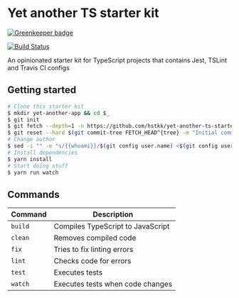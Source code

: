 # Yet another TS starter kit

[![Greenkeeper badge](https://badges.greenkeeper.io/hstkk/yet-another-ts-starter-kit.svg)](https://greenkeeper.io/)

[![Build Status](https://travis-ci.org/hstkk/yet-another-ts-starter-kit.svg?branch=master)](https://travis-ci.org/hstkk/yet-another-ts-starter-kit)

An opinionated starter kit for TypeScript projects that contains Jest, TSLint and Travis CI configs

## Getting started

```sh
# Clone this starter kit
$ mkdir yet-another-app && cd $_
$ git init
$ git fetch --depth=1 -n https://github.com/hstkk/yet-another-ts-starter-kit.git
$ git reset --hard $(git commit-tree FETCH_HEAD^{tree} -m "Initial commit")
# Change author
$ sed -i "" -e "s/{{whoami}}/$(git config user.name) <$(git config user.email)>/g" LICENSE package.json
# Install dependencies
$ yarn install
# Start doing stuff
$ yarn run watch
```

## Commands

| Command | Description                       |
| ------- | --------------------------------- |
| `build` | Compiles TypeScript to JavaScript |
| `clean` | Removes compiled code             |
| `fix`   | Tries to fix linting errors       |
| `lint`  | Checks code for errors            |
| `test`  | Executes tests                    |
| `watch` | Executes tests when code changes  |
